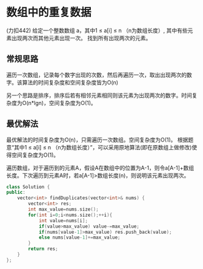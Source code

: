 # 数组中的重复数据

(力扣442)
给定一个整数数组 a，其中1 ≤ a[i] ≤ n （n为数组长度）, 其中有些元素出现两次而其他元素出现一次。
找到所有出现两次的元素。

## 常规思路

遍历一次数组，记录每个数字出现的次数，然后再遍历一次，取出出现两次的数字。该算法的时间复杂度和空间复杂度皆为O(n)

另一个思路是排序，排序后若有相邻元素相同则该元素为出现两次的数字。时间复杂度为O(n*lgn)，空间复杂度为O(1)。

## 最优解法

最优解法的时间复杂度为O(n)，只需遍历一次数组。空间复杂度为O(1)。
根据题意“其中1 ≤ a[i] ≤ n （n为数组长度）”，可以采用原地算法(即在原数组上做修改)使得空间复杂度为O(1)。

遍历数组，对于遍历到的元素A，假设A在数组中的位置为A-1，则令a[A-1]+数组长度。下次遍历到元素A时，若a[A-1]>数组长度(n)，则说明该元素出现两次。

```cpp
class Solution {
public:
    vector<int> findDuplicates(vector<int>& nums) {
        vector<int> res;
        int max_value=nums.size();
        for(int i=0;i<nums.size();++i){
            int value=nums[i];
            if(value>max_value) value-=max_value;
            if(nums[value-1]>max_value) res.push_back(value);
            else nums[value-1]+=max_value;
        }
        return res;
    }
};
```
